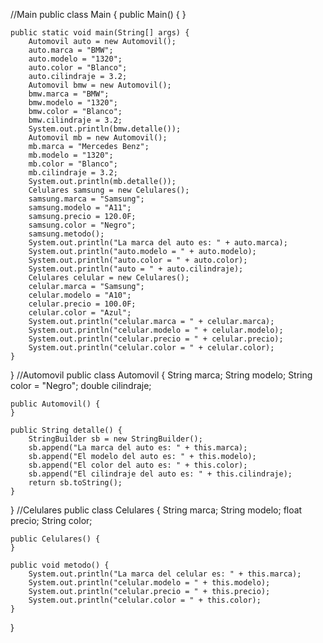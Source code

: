 //Main
public class Main {
    public Main() {
    }

    public static void main(String[] args) {
        Automovil auto = new Automovil();
        auto.marca = "BMW";
        auto.modelo = "1320";
        auto.color = "Blanco";
        auto.cilindraje = 3.2;
        Automovil bmw = new Automovil();
        bmw.marca = "BMW";
        bmw.modelo = "1320";
        bmw.color = "Blanco";
        bmw.cilindraje = 3.2;
        System.out.println(bmw.detalle());
        Automovil mb = new Automovil();
        mb.marca = "Mercedes Benz";
        mb.modelo = "1320";
        mb.color = "Blanco";
        mb.cilindraje = 3.2;
        System.out.println(mb.detalle());
        Celulares samsung = new Celulares();
        samsung.marca = "Samsung";
        samsung.modelo = "A11";
        samsung.precio = 120.0F;
        samsung.color = "Negro";
        samsung.metodo();
        System.out.println("La marca del auto es: " + auto.marca);
        System.out.println("auto.modelo = " + auto.modelo);
        System.out.println("auto.color = " + auto.color);
        System.out.println("auto = " + auto.cilindraje);
        Celulares celular = new Celulares();
        celular.marca = "Samsung";
        celular.modelo = "A10";
        celular.precio = 100.0F;
        celular.color = "Azul";
        System.out.println("celular.marca = " + celular.marca);
        System.out.println("celular.modelo = " + celular.modelo);
        System.out.println("celular.precio = " + celular.precio);
        System.out.println("celular.color = " + celular.color);
    }
}
//Automovil
public class Automovil {
    String marca;
    String modelo;
    String color = "Negro";
    double cilindraje;

    public Automovil() {
    }

    public String detalle() {
        StringBuilder sb = new StringBuilder();
        sb.append("La marca del auto es: " + this.marca);
        sb.append("El modelo del auto es: " + this.modelo);
        sb.append("El color del auto es: " + this.color);
        sb.append("El cilindraje del auto es: " + this.cilindraje);
        return sb.toString();
    }
}
//Celulares
public class Celulares {
    String marca;
    String modelo;
    float precio;
    String color;

    public Celulares() {
    }

    public void metodo() {
        System.out.println("La marca del celular es: " + this.marca);
        System.out.println("celular.modelo = " + this.modelo);
        System.out.println("celular.precio = " + this.precio);
        System.out.println("celular.color = " + this.color);
    }
}
